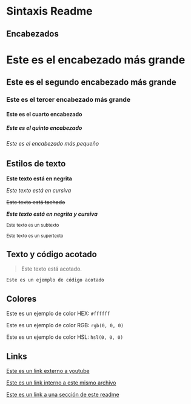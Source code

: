# Sintaxis Readme

## Encabezados

# Este es el encabezado más grande

## Este es el segundo encabezado más grande

### Este es el tercer encabezado más grande

#### Este es el cuarto encabezado

##### Este es el quinto encabezado

###### Este es el encabezado más pequeño

## Estilos de texto

**Este texto está en negrita**

_Este texto está en cursiva_

~~Este texto está tachado~~

***Este texto está en negrita y cursiva***

<sub>Este texto es un subtexto</sub>

<sup>Este texto es un supertexto</sup>

## Texto y código acotado

> Este texto está acotado.

```
Este es un ejemplo de código acotado
```

## Colores

Este es un ejemplo de color HEX: `#ffffff`

Este es un ejemplo de color RGB: `rgb(0, 0, 0)`

Este es un ejemplo de color HSL: `hsl(0, 0, 0)`

## Links

[Este es un link externo a youtube](https://www.youtube.com)

[Este es un link interno a este mismo archivo](/README.md)

[Este es un link a una sección de este readme](https://github.com/Dekkvar/pruebasReadme#estilos-de-texto)